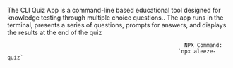  The CLI Quiz App is a command-line based educational tool designed for knowledge testing through multiple choice questions..
 The app runs in the terminal, presents a series of questions, prompts for answers,
 and displays the results at the end of the quiz 

                                                            NPX Command:
                                                          `npx aleeze-quiz`      
